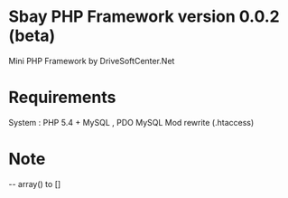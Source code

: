 # Sbay PHP Framework version 0.0.2 (beta)
Mini PHP Framework by DriveSoftCenter.Net

# Requirements
System : 
    PHP 5.4 + 
    MySQL , PDO MySQL
    Mod rewrite (.htaccess)

# Note
-- array() to []
